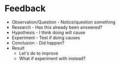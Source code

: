 # Feedback

- Observation/Question - Notice/question something
- Research - Has this already been answered?
- Hypothesis - I think doing <x> will cause <y>
- Experiment - Test if doing <x> causes <y>
- Conclusion - Did <y> happen?
- Result
  - Let's do <y> to improve
  - What if experiment with <z> instead?
